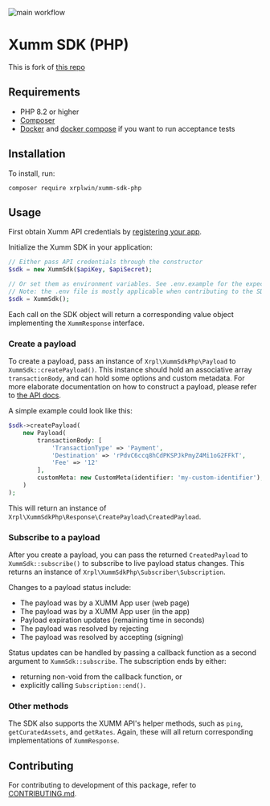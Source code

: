![main workflow](https://github.com/XRPLWin/XUMM-SDK-PHP/actions/workflows/main.yml/badge.svg)

# Xumm SDK (PHP)

This is fork of [this repo](https://github.com/XRPL-Labs/XUMM-SDK-PHP)

## Requirements
- PHP 8.2 or higher
- [Composer](https://getcomposer.org/)
- [Docker](https://docs.docker.com/get-docker/) and [docker compose](https://docs.docker.com/compose/install/) if you want to run acceptance tests

## Installation
To install, run:

```
composer require xrplwin/xumm-sdk-php
```

## Usage
First obtain Xumm API credentials by [registering your app](https://xumm.readme.io/docs/register-your-app).

Initialize the Xumm SDK in your application: 
```PHP
// Either pass API credentials through the constructor 
$sdk = new XummSdk($apiKey, $apiSecret);

// Or set them as environment variables. See .env.example for the expected variable names.
// Note: the .env file is mostly applicable when contributing to the SDK itself.  
$sdk = XummSdk();
```

Each call on the SDK object will return a corresponding value object implementing the `XummResponse` interface.

### Create a payload
To create a payload, pass an instance of `Xrpl\XummSdkPhp\Payload` to `XummSdk::createPayload()`. This instance
should hold an associative array `transactionBody`, and can hold some options and custom metadata. For more 
elaborate documentation on how to construct a payload, please refer to 
[the API docs](https://xumm.readme.io/docs/your-first-payload).

A simple example could look like this:
```PHP
$sdk->createPayload(
    new Payload(
        transactionBody: [
            'TransactionType' => 'Payment',
            'Destination' => 'rPdvC6ccq8hCdPKSPJkPmyZ4Mi1oG2FFkT',
            'Fee' => '12'
        ],
        customMeta: new CustomMeta(identifier: 'my-custom-identifier'),
    )
);
```
This will return an instance of `Xrpl\XummSdkPhp\Response\CreatePayload\CreatedPayload`.

### Subscribe to a payload
After you create a payload, you can pass the returned `CreatedPayload` to `XummSdk::subscribe()` to subscribe to live
payload status changes. This returns an instance of `Xrpl\XummSdkPhp\Subscriber\Subscription`.

Changes to a payload status include:
- The payload was by a XUMM App user (web page)
- The payload was by a XUMM App user (in the app)
- Payload expiration updates (remaining time in seconds)
- The payload was resolved by rejecting
- The payload was resolved by accepting (signing)

Status updates can be handled by passing a callback function as a second argument to `XummSdk::subscribe`. 
The subscription ends by either:
- returning non-void from the callback function, or
- explicitly calling `Subscription::end()`.

### Other methods
The SDK also supports the XUMM API's helper methods, such as `ping`, `getCuratedAssets`, and `getRates`. Again, these
will all return corresponding implementations of `XummResponse`.

## Contributing
For contributing to development of this package, refer to [CONTRIBUTING.md](CONTRIBUTING.md).

